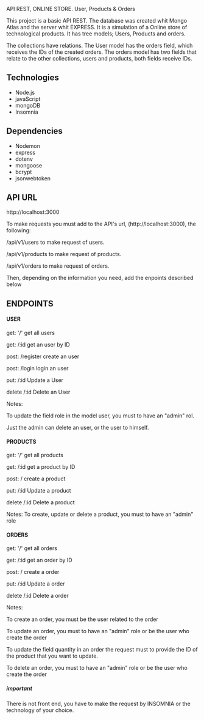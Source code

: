 API REST, ONLINE STORE. User, Products & Orders

This project is a basic API REST. The database was created whit Mongo Atlas and the server whit EXPRESS. It is a simulation of a Online store of technological products. It has tree models; Users, Products and orders.

The collections have relations. The User model has the orders field, which receives the IDs of the created orders. The orders model has two fields that relate to the other collections, users and products, both fields receive IDs.

## Technologies

- Node.js
- javaScript
- mongoDB
- Insomnia

## Dependencies

- Nodemon
- express
- dotenv
- mongoose
- bcrypt
- jsonwebtoken

## API URL

http://localhost:3000

To make requests you must add to the API's url, (http://localhost:3000), the following:

/api/v1/users to make request of users.


/api/v1/products to make request of products.



/api/v1/orders to make request of orders.


Then, depending on the information you need, add the enpoints described below

## ENDPOINTS

#### USER

get: '/' get all users

get: /:id get an user by ID

post: /register create an user

post: /login login an user

put: /:id Update a User

delete /:id Delete an User

Notes:

To update the field role in the model user, you must to have an "admin" rol.

Just the admin can delete an user, or the user to himself.

#### PRODUCTS

get: '/' get all products

get: /:id get a product by ID

post: / create a product

put: /:id Update a product

delete /:id Delete a product


Notes:
To create, update or delete a product, you must to have an "admin" role

#### ORDERS

get: '/' get all orders

get: /:id get an order by ID

post: / create a order

put: /:id Update a order

delete /:id Delete a order

Notes:

To create an order, you must be the user related to the order

To update an order, you must to have an "admin" role or be the user who create the order

To update the field quantity in an order the request must to provide the ID of the product that you want to update.

To delete an order, you must to have an "admin" role or be the user who create the order

##### important

There is not front end, you have to make the request by INSOMNIA or the technology of your choice.
